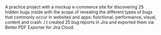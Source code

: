 A practice project with a mockup e-commerce site for discovering 25 hidden bugs inside with the scope of revealing the different types of bugs that commonly occur in websites and apps: functional, performance, visual, content and crash. /
I created 25 bug reports in Jira and exported them via Better PDF Exporter for Jira Cloud.
